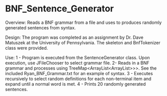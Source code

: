 # BNF_Sentence_Generator
Overview: Reads a BNF grammar from a file and uses to produces randomly generated sentences from syntax. 

Design: The program was completed as an assignment by Dr. Dave Matuszek at the University of Pennsylvania. The skeleton and BnfTokenizer class were provided.

Use: 1 - Program is executed from the SentenceGenerator class. Upon execution, use JFileChooser to select grammar file. 2- Reads in a BNF grammar and processes using TreeMap<ArrayList<ArrayList<String>>>>. See the included Ryan_BNF_Grammar.txt for an example of syntax. 3 - Executes recursively to select random definitions for each non-terminal item and expand until a normal word is met. 4 - Prints 20 randomly generated sentences.
